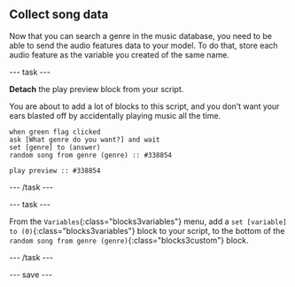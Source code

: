 ## Collect song data

Now that you can search a genre in the music database, you need to be able to send the audio features data to your model. To do that, store each audio feature as the variable you created of the same name.

--- task ---

**Detach** the play preview block from your script. 

You are about to add a lot of blocks to this script, and you don’t want your ears blasted off by accidentally playing music all the time.

```blocks3
when green flag clicked
ask [What genre do you want?] and wait
set [genre] to (answer)
random song from genre (genre) :: #338854

play preview :: #338854
```
--- /task ---

--- task ---

From the `Variables`{:class="blocks3variables"} menu, add a `set [variable] to (0)`{:class="blocks3variables"} block to your script, to the bottom of the `random song from genre (genre)`{:class="blocks3custom"} block.

--- /task ---





--- save ---